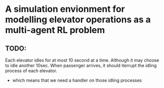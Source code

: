 # A simulation envionment for modelling elevator operations as a multi-agent RL problem


## TODO:
Each elevator idles for at most 10 second at a time. Although it may choose to idle another 10sec.
When passenger arrives, it should iterrupt the idling process of each elevator. 
 - which means that we need a handler on those idling processes

